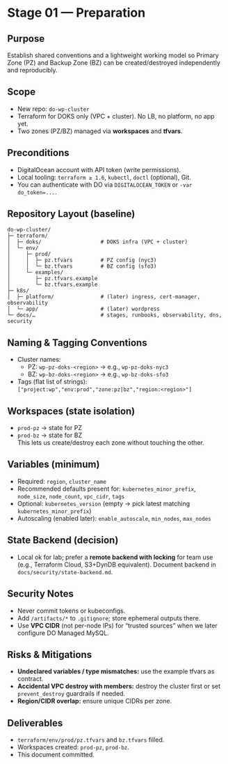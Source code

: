 # Stage 01 — Preparation

## Purpose
Establish shared conventions and a lightweight working model so Primary Zone (PZ) and Backup Zone (BZ) can be created/destroyed independently and reproducibly.

## Scope
- New repo: `do-wp-cluster`
- Terraform for DOKS only (VPC + cluster). No LB, no platform, no app yet.
- Two zones (PZ/BZ) managed via **workspaces** and **tfvars**.

## Preconditions
- DigitalOcean account with API token (write permissions).
- Local tooling: `terraform ≥ 1.6`, `kubectl`, `doctl` (optional), Git.
- You can authenticate with DO via `DIGITALOCEAN_TOKEN` or `-var do_token=...`.

## Repository Layout (baseline)
```
do-wp-cluster/
├─ terraform/
│  ├─ doks/                   # DOKS infra (VPC + cluster)
│  └─ env/
│     ├─ prod/
│     │  ├─ pz.tfvars         # PZ config (nyc3)
│     │  └─ bz.tfvars         # BZ config (sfo3)
│     └─ examples/
│        ├─ pz.tfvars.example
│        └─ bz.tfvars.example
├─ k8s/
│  ├─ platform/               # (later) ingress, cert-manager, observability
│  └─ app/                    # (later) wordpress
└─ docs/…                     # stages, runbooks, observability, dns, security
```

## Naming & Tagging Conventions
- Cluster names:  
  - PZ: `wp-pz-doks-<region>` → e.g., `wp-pz-doks-nyc3`  
  - BZ: `wp-bz-doks-<region>` → e.g., `wp-bz-doks-sfo3`
- Tags (flat list of strings):  
  `["project:wp","env:prod","zone:pz|bz","region:<region>"]`

## Workspaces (state isolation)
- `prod-pz` → state for PZ
- `prod-bz` → state for BZ  
This lets us create/destroy each zone without touching the other.

## Variables (minimum)
- Required: `region`, `cluster_name`
- Recommended defaults present for: `kubernetes_minor_prefix`, `node_size`, `node_count`, `vpc_cidr`, `tags`
- Optional: `kubernetes_version` (empty → pick latest matching `kubernetes_minor_prefix`)
- Autoscaling (enabled later): `enable_autoscale`, `min_nodes`, `max_nodes`

## State Backend (decision)
- Local ok for lab; prefer a **remote backend with locking** for team use (e.g., Terraform Cloud, S3+DynDB equivalent). Document backend in `docs/security/state-backend.md`.

## Security Notes
- Never commit tokens or kubeconfigs.  
- Add `/artifacts/*` to `.gitignore`; store ephemeral outputs there.
- Use **VPC CIDR** (not per-node IPs) for “trusted sources” when we later configure DO Managed MySQL.

## Risks & Mitigations
- **Undeclared variables / type mismatches:** use the example tfvars as contract.  
- **Accidental VPC destroy with members:** destroy the cluster first or set `prevent_destroy` guardrails if needed.  
- **Region/CIDR overlap:** ensure unique CIDRs per zone.

## Deliverables
- `terraform/env/prod/pz.tfvars` and `bz.tfvars` filled.
- Workspaces created: `prod-pz`, `prod-bz`.
- This document committed.
